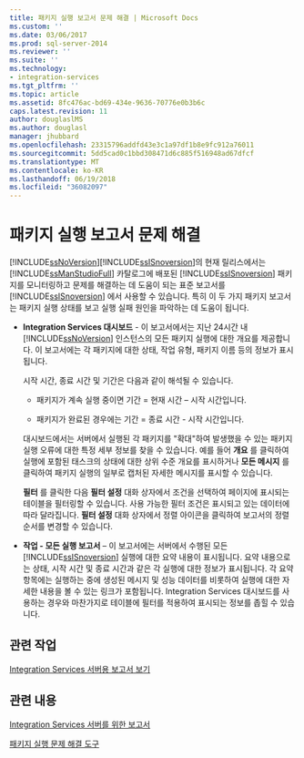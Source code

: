 ```yaml
---
title: 패키지 실행 보고서 문제 해결 | Microsoft Docs
ms.custom: ''
ms.date: 03/06/2017
ms.prod: sql-server-2014
ms.reviewer: ''
ms.suite: ''
ms.technology:
- integration-services
ms.tgt_pltfrm: ''
ms.topic: article
ms.assetid: 8fc476ac-bd69-434e-9636-70776e0b3b6c
caps.latest.revision: 11
author: douglaslMS
ms.author: douglasl
manager: jhubbard
ms.openlocfilehash: 23315796addfd43e3c1a97df1b8e9fc912a76011
ms.sourcegitcommit: 5dd5cad0c1bbd308471d6c885f516948ad67dfcf
ms.translationtype: MT
ms.contentlocale: ko-KR
ms.lasthandoff: 06/19/2018
ms.locfileid: "36082097"
---
```

# <a name="troubleshooting-reports-for-package-execution"></a>패키지 실행 보고서 문제 해결
  [!INCLUDE[ssNoVersion](../../includes/ssnoversion-md.md)][!INCLUDE[ssISnoversion](../../includes/ssisnoversion-md.md)]의 현재 릴리스에서는 [!INCLUDE[ssManStudioFull](../../includes/ssmanstudiofull-md.md)] 카탈로그에 배포된 [!INCLUDE[ssISnoversion](../../includes/ssisnoversion-md.md)] 패키지를 모니터링하고 문제를 해결하는 데 도움이 되는 표준 보고서를 [!INCLUDE[ssISnoversion](../../includes/ssisnoversion-md.md)] 에서 사용할 수 있습니다. 특히 이 두 가지 패키지 보고서는 패키지 실행 상태를 보고 실행 실패 원인을 파악하는 데 도움이 됩니다.  
  
-   **Integration Services 대시보드** - 이 보고서에서는 지난 24시간 내 [!INCLUDE[ssNoVersion](../../includes/ssnoversion-md.md)] 인스턴스의 모든 패키지 실행에 대한 개요를 제공합니다. 이 보고서에는 각 패키지에 대한 상태, 작업 유형, 패키지 이름 등의 정보가 표시됩니다.  
  
     시작 시간, 종료 시간 및 기간은 다음과 같이 해석될 수 있습니다.  
  
    -   패키지가 계속 실행 중이면 기간 = 현재 시간 – 시작 시간입니다.  
  
    -   패키지가 완료된 경우에는 기간 = 종료 시간 - 시작 시간입니다.  
  
     대시보드에서는 서버에서 실행된 각 패키지를 "확대"하여 발생했을 수 있는 패키지 실행 오류에 대한 특정 세부 정보를 찾을 수 있습니다. 예를 들어 **개요** 를 클릭하여 실행에 포함된 태스크의 상태에 대한 상위 수준 개요를 표시하거나 **모든 메시지** 를 클릭하여 패키지 실행의 일부로 캡처된 자세한 메시지를 표시할 수 있습니다.  
  
     **필터** 를 클릭한 다음 **필터 설정** 대화 상자에서 조건을 선택하여 페이지에 표시되는 테이블을 필터링할 수 있습니다. 사용 가능한 필터 조건은 표시되고 있는 데이터에 따라 달라집니다. **필터 설정** 대화 상자에서 정렬 아이콘을 클릭하여 보고서의 정렬 순서를 변경할 수 있습니다.  
  
-   **작업 - 모든 실행 보고서** – 이 보고서에는 서버에서 수행된 모든 [!INCLUDE[ssISnoversion](../../includes/ssisnoversion-md.md)] 실행에 대한 요약 내용이 표시됩니다. 요약 내용으로는 상태, 시작 시간 및 종료 시간과 같은 각 실행에 대한 정보가 표시됩니다. 각 요약 항목에는 실행하는 중에 생성된 메시지 및 성능 데이터를 비롯하여 실행에 대한 자세한 내용을 볼 수 있는 링크가 포함됩니다. Integration Services 대시보드를 사용하는 경우와 마찬가지로 테이블에 필터를 적용하여 표시되는 정보를 좁힐 수 있습니다.  
  
## <a name="related-tasks"></a>관련 작업  
 [Integration Services 서버용 보고서 보기](../view-reports-for-the-integration-services-server.md)  
  
## <a name="related-content"></a>관련 내용  
 [Integration Services 서버를 위한 보고서](../reports-for-the-integration-services-server.md)  
  
 [패키지 실행 문제 해결 도구](troubleshooting-tools-for-package-execution.md)  
  
  